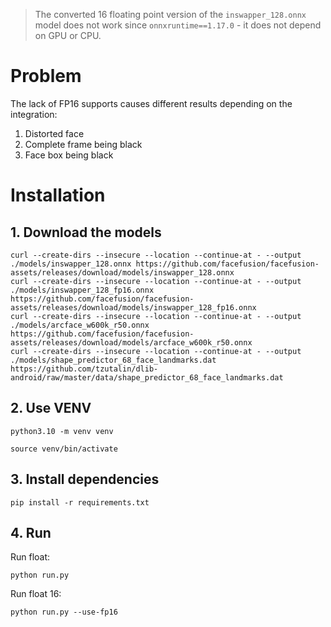 > The converted 16 floating point version of the `inswapper_128.onnx` model does not work since `onnxruntime==1.17.0` - it does not depend on GPU or CPU.

# Problem

The lack of FP16 supports causes different results depending on the integration:

1. Distorted face
1. Complete frame being black
1. Face box being black


# Installation

## 1. Download the models

```
curl --create-dirs --insecure --location --continue-at - --output ./models/inswapper_128.onnx https://github.com/facefusion/facefusion-assets/releases/download/models/inswapper_128.onnx
curl --create-dirs --insecure --location --continue-at - --output ./models/inswapper_128_fp16.onnx https://github.com/facefusion/facefusion-assets/releases/download/models/inswapper_128_fp16.onnx
curl --create-dirs --insecure --location --continue-at - --output ./models/arcface_w600k_r50.onnx https://github.com/facefusion/facefusion-assets/releases/download/models/arcface_w600k_r50.onnx
curl --create-dirs --insecure --location --continue-at - --output ./models/shape_predictor_68_face_landmarks.dat https://github.com/tzutalin/dlib-android/raw/master/data/shape_predictor_68_face_landmarks.dat
```

## 2. Use VENV

```
python3.10 -m venv venv
```
```
source venv/bin/activate
```

## 3. Install dependencies

```
pip install -r requirements.txt
```

## 4. Run

Run float:

```
python run.py
```

Run float 16:

```
python run.py --use-fp16
```
